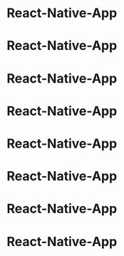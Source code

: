 # React-Native-App
# React-Native-App
# React-Native-App
# React-Native-App
# React-Native-App
# React-Native-App
# React-Native-App
# React-Native-App
